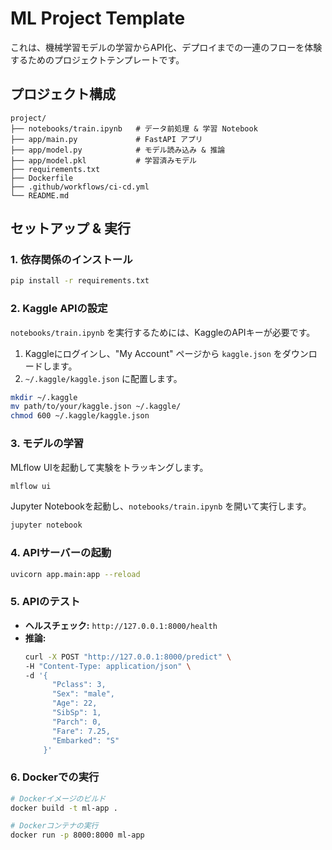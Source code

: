 # ML Project Template

これは、機械学習モデルの学習からAPI化、デプロイまでの一連のフローを体験するためのプロジェクトテンプレートです。

## プロジェクト構成

```
project/
├── notebooks/train.ipynb   # データ前処理 & 学習 Notebook
├── app/main.py             # FastAPI アプリ
├── app/model.py            # モデル読み込み & 推論
├── app/model.pkl           # 学習済みモデル
├── requirements.txt
├── Dockerfile
├── .github/workflows/ci-cd.yml
└── README.md
```

## セットアップ & 実行

### 1. 依存関係のインストール

```bash
pip install -r requirements.txt
```

### 2. Kaggle APIの設定

`notebooks/train.ipynb` を実行するためには、KaggleのAPIキーが必要です。

1. Kaggleにログインし、"My Account" ページから `kaggle.json` をダウンロードします。
2. `~/.kaggle/kaggle.json` に配置します。

```bash
mkdir ~/.kaggle
mv path/to/your/kaggle.json ~/.kaggle/
chmod 600 ~/.kaggle/kaggle.json
```

### 3. モデルの学習

MLflow UIを起動して実験をトラッキングします。

```bash
mlflow ui
```

Jupyter Notebookを起動し、`notebooks/train.ipynb` を開いて実行します。

```bash
jupyter notebook
```

### 4. APIサーバーの起動

```bash
uvicorn app.main:app --reload
```

### 5. APIのテスト

- **ヘルスチェック:** `http://127.0.0.1:8000/health`
- **推論:**
  ```bash
  curl -X POST "http://127.0.0.1:8000/predict" \
  -H "Content-Type: application/json" \
  -d '{
        "Pclass": 3,
        "Sex": "male",
        "Age": 22,
        "SibSp": 1,
        "Parch": 0,
        "Fare": 7.25,
        "Embarked": "S"
      }'
  ```

### 6. Dockerでの実行

```bash
# Dockerイメージのビルド
docker build -t ml-app .

# Dockerコンテナの実行
docker run -p 8000:8000 ml-app
```
